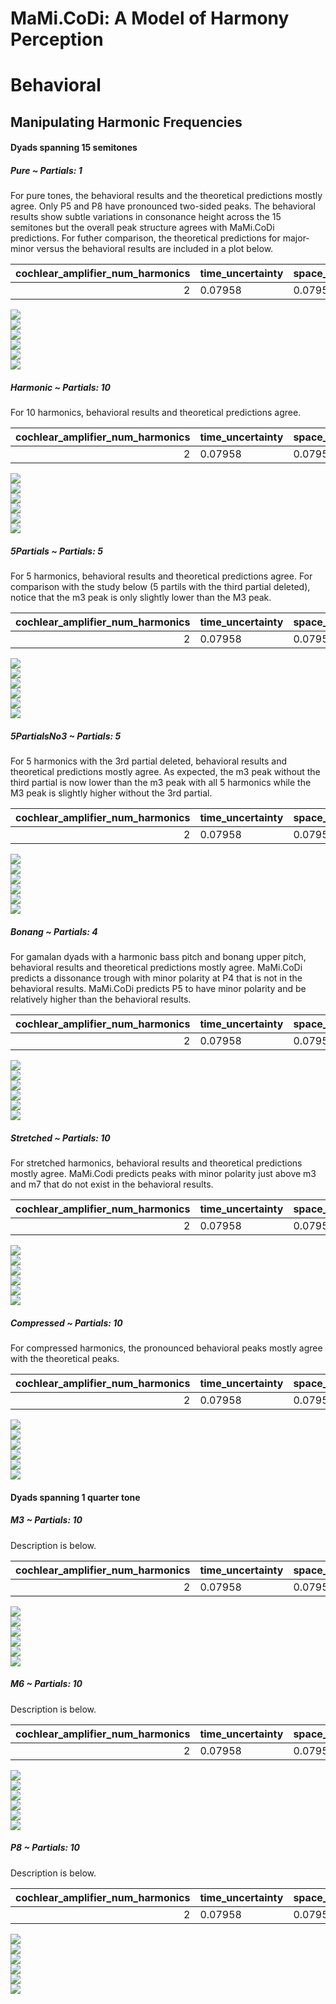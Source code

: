 MaMi.CoDi: A Model of Harmony Perception
================

# Behavioral

## Manipulating Harmonic Frequencies

#### Dyads spanning 15 semitones

##### Pure ~ Partials: 1

For pure tones, the behavioral results and the theoretical predictions
mostly agree. Only P5 and P8 have pronounced two-sided peaks. The
behavioral results show subtle variations in consonance height across
the 15 semitones but the overall peak structure agrees with MaMi.CoDi
predictions. For futher comparison, the theoretical predictions for
major-minor versus the behavioral results are included in a plot below.

| cochlear_amplifier_num_harmonics | time_uncertainty | space_uncertainty | smoothing_sigma | pseudo_octave |
|---:|:---|:---|---:|---:|
| 2 | 0.07958 | 0.07958 | 0.2 | 2 |

![](man/figures/README-unnamed-chunk-4-1.png)<!-- -->  
![](man/figures/README-unnamed-chunk-4-2.png)<!-- -->  
![](man/figures/README-unnamed-chunk-4-3.png)<!-- -->  
![](man/figures/README-unnamed-chunk-4-4.png)<!-- -->  
![](man/figures/README-unnamed-chunk-4-5.png)<!-- -->  
![](man/figures/README-unnamed-chunk-4-6.png)<!-- -->

##### Harmonic ~ Partials: 10

For 10 harmonics, behavioral results and theoretical predictions agree.

| cochlear_amplifier_num_harmonics | time_uncertainty | space_uncertainty | smoothing_sigma | pseudo_octave |
|---:|:---|:---|---:|---:|
| 2 | 0.07958 | 0.07958 | 0.2 | 2 |

![](man/figures/README-unnamed-chunk-4-7.png)<!-- -->  
![](man/figures/README-unnamed-chunk-4-8.png)<!-- -->  
![](man/figures/README-unnamed-chunk-4-9.png)<!-- -->  
![](man/figures/README-unnamed-chunk-4-10.png)<!-- -->  
![](man/figures/README-unnamed-chunk-4-11.png)<!-- -->  
![](man/figures/README-unnamed-chunk-4-12.png)<!-- -->

##### 5Partials ~ Partials: 5

For 5 harmonics, behavioral results and theoretical predictions agree.
For comparison with the study below (5 partils with the third partial
deleted), notice that the m3 peak is only slightly lower than the M3
peak.

| cochlear_amplifier_num_harmonics | time_uncertainty | space_uncertainty | smoothing_sigma | pseudo_octave |
|---:|:---|:---|---:|---:|
| 2 | 0.07958 | 0.07958 | 0.2 | 2 |

![](man/figures/README-unnamed-chunk-4-13.png)<!-- -->  
![](man/figures/README-unnamed-chunk-4-14.png)<!-- -->  
![](man/figures/README-unnamed-chunk-4-15.png)<!-- -->  
![](man/figures/README-unnamed-chunk-4-16.png)<!-- -->  
![](man/figures/README-unnamed-chunk-4-17.png)<!-- -->  
![](man/figures/README-unnamed-chunk-4-18.png)<!-- -->

##### 5PartialsNo3 ~ Partials: 5

For 5 harmonics with the 3rd partial deleted, behavioral results and
theoretical predictions mostly agree. As expected, the m3 peak without
the third partial is now lower than the m3 peak with all 5 harmonics
while the M3 peak is slightly higher without the 3rd partial.

| cochlear_amplifier_num_harmonics | time_uncertainty | space_uncertainty | smoothing_sigma | pseudo_octave |
|---:|:---|:---|---:|---:|
| 2 | 0.07958 | 0.07958 | 0.2 | 2 |

![](man/figures/README-unnamed-chunk-4-19.png)<!-- -->  
![](man/figures/README-unnamed-chunk-4-20.png)<!-- -->  
![](man/figures/README-unnamed-chunk-4-21.png)<!-- -->  
![](man/figures/README-unnamed-chunk-4-22.png)<!-- -->  
![](man/figures/README-unnamed-chunk-4-23.png)<!-- -->  
![](man/figures/README-unnamed-chunk-4-24.png)<!-- -->

##### Bonang ~ Partials: 4

For gamalan dyads with a harmonic bass pitch and bonang upper pitch,
behavioral results and theoretical predictions mostly agree. MaMi.CoDi
predicts a dissonance trough with minor polarity at P4 that is not in
the behavioral results. MaMi.CoDi predicts P5 to have minor polarity and
be relatively higher than the behavioral results.

| cochlear_amplifier_num_harmonics | time_uncertainty | space_uncertainty | smoothing_sigma | pseudo_octave |
|---:|:---|:---|---:|---:|
| 2 | 0.07958 | 0.07958 | 0.2 | 2 |

![](man/figures/README-unnamed-chunk-4-25.png)<!-- -->  
![](man/figures/README-unnamed-chunk-4-26.png)<!-- -->  
![](man/figures/README-unnamed-chunk-4-27.png)<!-- -->  
![](man/figures/README-unnamed-chunk-4-28.png)<!-- -->  
![](man/figures/README-unnamed-chunk-4-29.png)<!-- -->  
![](man/figures/README-unnamed-chunk-4-30.png)<!-- -->

##### Stretched ~ Partials: 10

For stretched harmonics, behavioral results and theoretical predictions
mostly agree. MaMi.Codi predicts peaks with minor polarity just above m3
and m7 that do not exist in the behavioral results.

| cochlear_amplifier_num_harmonics | time_uncertainty | space_uncertainty | smoothing_sigma | pseudo_octave |
|---:|:---|:---|---:|---:|
| 2 | 0.07958 | 0.07958 | 0.2 | 2 |

![](man/figures/README-unnamed-chunk-4-31.png)<!-- -->  
![](man/figures/README-unnamed-chunk-4-32.png)<!-- -->  
![](man/figures/README-unnamed-chunk-4-33.png)<!-- -->  
![](man/figures/README-unnamed-chunk-4-34.png)<!-- -->  
![](man/figures/README-unnamed-chunk-4-35.png)<!-- -->  
![](man/figures/README-unnamed-chunk-4-36.png)<!-- -->

##### Compressed ~ Partials: 10

For compressed harmonics, the pronounced behavioral peaks mostly agree
with the theoretical peaks.

| cochlear_amplifier_num_harmonics | time_uncertainty | space_uncertainty | smoothing_sigma | pseudo_octave |
|---:|:---|:---|---:|---:|
| 2 | 0.07958 | 0.07958 | 0.2 | 2 |

![](man/figures/README-unnamed-chunk-4-37.png)<!-- -->  
![](man/figures/README-unnamed-chunk-4-38.png)<!-- -->  
![](man/figures/README-unnamed-chunk-4-39.png)<!-- -->  
![](man/figures/README-unnamed-chunk-4-40.png)<!-- -->  
![](man/figures/README-unnamed-chunk-4-41.png)<!-- -->  
![](man/figures/README-unnamed-chunk-4-42.png)<!-- -->

#### Dyads spanning 1 quarter tone

##### M3 ~ Partials: 10

Description is below.

| cochlear_amplifier_num_harmonics | time_uncertainty | space_uncertainty | smoothing_sigma | pseudo_octave |
|---:|:---|:---|---:|---:|
| 2 | 0.07958 | 0.07958 | 0.035 | 2 |

![](man/figures/README-unnamed-chunk-4-43.png)<!-- -->  
![](man/figures/README-unnamed-chunk-4-44.png)<!-- -->  
![](man/figures/README-unnamed-chunk-4-45.png)<!-- -->  
![](man/figures/README-unnamed-chunk-4-46.png)<!-- -->  
![](man/figures/README-unnamed-chunk-4-47.png)<!-- -->  
![](man/figures/README-unnamed-chunk-4-48.png)<!-- -->

##### M6 ~ Partials: 10

Description is below.

| cochlear_amplifier_num_harmonics | time_uncertainty | space_uncertainty | smoothing_sigma | pseudo_octave |
|---:|:---|:---|---:|---:|
| 2 | 0.07958 | 0.07958 | 0.035 | 2 |

![](man/figures/README-unnamed-chunk-4-49.png)<!-- -->  
![](man/figures/README-unnamed-chunk-4-50.png)<!-- -->  
![](man/figures/README-unnamed-chunk-4-51.png)<!-- -->  
![](man/figures/README-unnamed-chunk-4-52.png)<!-- -->  
![](man/figures/README-unnamed-chunk-4-53.png)<!-- -->  
![](man/figures/README-unnamed-chunk-4-54.png)<!-- -->

##### P8 ~ Partials: 10

Description is below.

| cochlear_amplifier_num_harmonics | time_uncertainty | space_uncertainty | smoothing_sigma | pseudo_octave |
|---:|:---|:---|---:|---:|
| 2 | 0.07958 | 0.07958 | 0.035 | 2 |

![](man/figures/README-unnamed-chunk-4-55.png)<!-- -->  
![](man/figures/README-unnamed-chunk-4-56.png)<!-- -->  
![](man/figures/README-unnamed-chunk-4-57.png)<!-- -->  
![](man/figures/README-unnamed-chunk-4-58.png)<!-- -->  
![](man/figures/README-unnamed-chunk-4-59.png)<!-- -->  
![](man/figures/README-unnamed-chunk-4-60.png)<!-- -->
